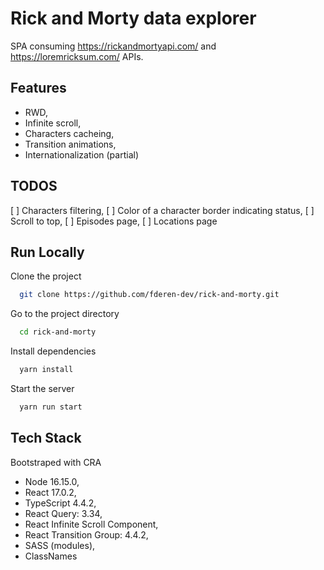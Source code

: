 # Rick and Morty data explorer

SPA consuming https://rickandmortyapi.com/ and https://loremricksum.com/ APIs.

## Features

- RWD,
- Infinite scroll,
- Characters cacheing,
- Transition animations,
- Internationalization (partial)

## TODOS

[ ] Characters filtering,
[ ] Color of a character border indicating status,
[ ] Scroll to top,
[ ] Episodes page,
[ ] Locations page

## Run Locally

Clone the project

```bash
  git clone https://github.com/fderen-dev/rick-and-morty.git
```

Go to the project directory

```bash
  cd rick-and-morty
```

Install dependencies

```bash
  yarn install
```

Start the server

```bash
  yarn run start
```

## Tech Stack

Bootstraped with CRA

- Node 16.15.0,
- React 17.0.2,
- TypeScript 4.4.2,
- React Query: 3.34,
- React Infinite Scroll Component,
- React Transition Group: 4.4.2,
- SASS (modules),
- ClassNames
